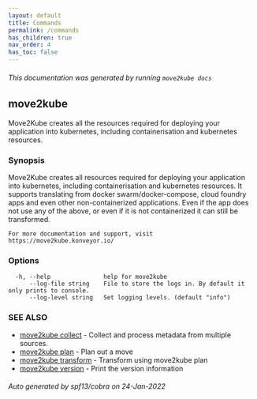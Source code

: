 ```yaml
---
layout: default
title: Commands
permalink: /commands
has_children: true
nav_order: 4
has_toc: false
---
```


###### This documentation was generated by running `move2kube docs`

## move2kube

Move2Kube creates all the resources required for deploying your application into kubernetes, including containerisation and kubernetes resources.

### Synopsis

Move2Kube creates all resources required for deploying your application into kubernetes, including containerisation and kubernetes resources.
	It supports translating from docker swarm/docker-compose, cloud foundry apps and even other non-containerized applications.
	Even if the app does not use any of the above, or even if it is not containerized it can still be transformed.
	
	For more documentation and support, visit https://move2kube.konveyor.io/
	

### Options

```
  -h, --help               help for move2kube
      --log-file string    File to store the logs in. By default it only prints to console.
      --log-level string   Set logging levels. (default "info")
```

### SEE ALSO

* [move2kube collect](/commands/collect)	 - Collect and process metadata from multiple sources.
* [move2kube plan](/commands/plan)	 - Plan out a move
* [move2kube transform](/commands/transform)	 - Transform using move2kube plan
* [move2kube version](/commands/version)	 - Print the version information

###### Auto generated by spf13/cobra on 24-Jan-2022
